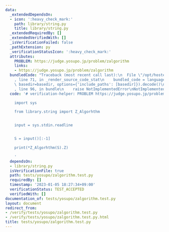 ```yaml
---
data:
  _extendedDependsOn:
  - icon: ':heavy_check_mark:'
    path: library/string.py
    title: library/string.py
  _extendedRequiredBy: []
  _extendedVerifiedWith: []
  _isVerificationFailed: false
  _pathExtension: py
  _verificationStatusIcon: ':heavy_check_mark:'
  attributes:
    PROBLEM: https://judge.yosupo.jp/problem/zalgorithm
    links:
    - https://judge.yosupo.jp/problem/zalgorithm
  bundledCode: "Traceback (most recent call last):\n  File \"/opt/hostedtoolcache/PyPy/3.7.13/x64/site-packages/onlinejudge_verify/documentation/build.py\"\
    , line 71, in _render_source_code_stat\n    bundled_code = language.bundle(stat.path,\
    \ basedir=basedir, options={'include_paths': [basedir]}).decode()\n  File \"/opt/hostedtoolcache/PyPy/3.7.13/x64/site-packages/onlinejudge_verify/languages/python.py\"\
    , line 96, in bundle\n    raise NotImplementedError\nNotImplementedError\n"
  code: '# verification-helper: PROBLEM https://judge.yosupo.jp/problem/zalgorithm

    import sys

    from library.string import Z_Algorhthm


    input = sys.stdin.readline


    S = input()[:-1]

    print(*Z_Algorhthm(S).Z)

    '
  dependsOn:
  - library/string.py
  isVerificationFile: true
  path: tests/yosupo/zalgorithm.test.py
  requiredBy: []
  timestamp: '2023-01-05 18:27:34+09:00'
  verificationStatus: TEST_ACCEPTED
  verifiedWith: []
documentation_of: tests/yosupo/zalgorithm.test.py
layout: document
redirect_from:
- /verify/tests/yosupo/zalgorithm.test.py
- /verify/tests/yosupo/zalgorithm.test.py.html
title: tests/yosupo/zalgorithm.test.py
---
```

